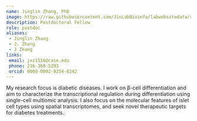```yaml
---
name: Jinglin Zhang, PhD
image: https://raw.githubusercontent.com/JinLabBioinfo/labwebsitedata/refs/heads/main/image_members/jinglin-zhang.jpg
description: Postdoctoral Fellow
role: postdoc
aliases:
 - Jinglin Zhang
 - J. Zhang
 - J Zhang
links:
 email: jxz1516@case.edu
 phone: 216-368-5293
 orcid: 0000-0002-8254-8242
---
```


My research focus is diabetic diseases. I work on β-cell differentiation and aim to characterize the transcriptional regulation during differentiation using single-cell multiomic analysis. I also focus on the molecular features of islet cell types using spatial transcriptomes, and seek novel therapeutic targets for diabetes treatments.
